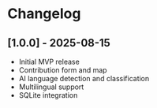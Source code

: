 # Changelog

## [1.0.0] - 2025-08-15
- Initial MVP release
- Contribution form and map
- AI language detection and classification
- Multilingual support
- SQLite integration